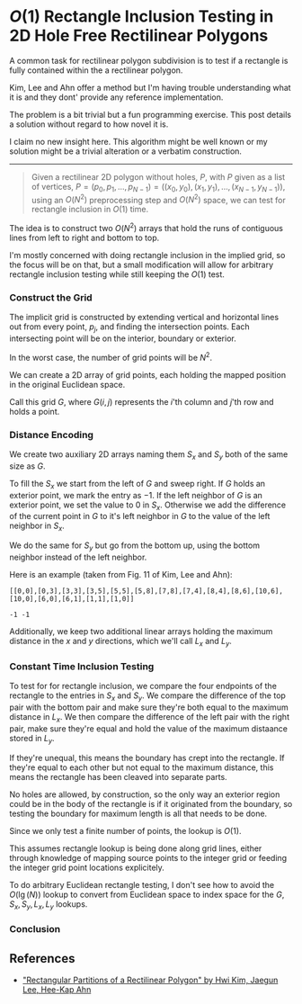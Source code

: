 $O(1)$ Rectangle Inclusion Testing in 2D Hole Free Rectilinear Polygons
===


A common task for rectilinear polygon subdivision is to test if a rectangle
is fully contained within the a rectilinear polygon.

Kim, Lee and Ahn offer a method but I'm having trouble understanding what it is
and they dont' provide any reference implementation.

The problem is a bit trivial but a fun programming exercise.
This post details a solution without regard to how novel it is.

I claim no new insight here.
This algorithm might be well known or my solution might be a trivial
alteration or a verbatim construction.


---

> Given a rectilinear 2D polygon without holes, $P$, with $P$ given as a list of
> vertices, $P = ( p _ 0, p _ 1, \dots, p _ {N-1} ) = ( (x _ 0, y _ 0), (x _ 1, y _ 1), \dots, (x _ {N-1}, y _ {N-1}) )$,
> using an $O(N^2)$ preprocessing step and $O(N^2)$ space, we can test for
> rectangle inclusion in $O(1)$ time.


The idea is to construct two $O(N^2)$ arrays that hold the runs of contiguous lines from left to right and
bottom to top.

I'm mostly concerned with doing rectangle inclusion in the implied grid, so the focus will be on that,
but a small modification will allow for arbitrary rectangle inclusion testing while still keeping the $O(1)$
test.

### Construct the Grid

The implicit grid is constructed by extending vertical and horizontal lines out from every point, $p _ j$,
and finding the intersection points.
Each intersecting point will be on the interior, boundary or exterior.

In the worst case, the number of grid points will be $N^2$.

We can create a 2D array of grid points, each holding the mapped position in the original
Euclidean space.

Call this grid $G$, where $G ( i, j )$ represents the $i$'th column and $j$'th row
and holds a point.


### Distance Encoding

We create two auxiliary 2D arrays naming them $S _ x$ and $S _ y$ both of the same size as $G$.

To fill the $S _ x$ we start from the left of $G$ and sweep right.
If $G$ holds an exterior point, we mark the entry as $-1$.
If the left neighbor of $G$ is an exterior point, we set the value to $0$ in $S _ x$.
Otherwise we add the difference of the current point in $G$ to it's left neighbor in $G$
to the value of the left neighbor in $S _ x$.

We do the same for $S _ y$ but go from the bottom up, using the bottom neighbor instead of the
left neighbor.

Here is an example (taken from Fig. 11 of Kim, Lee and Ahn):

`[[0,0],[0,3],[3,3],[3,5],[5,5],[5,8],[7,8],[7,4],[8,4],[8,6],[10,6],[10,0],[6,0],[6,1],[1,1],[1,0]]`

```
-1 -1 
```

Additionally, we keep two additional linear arrays holding the maximum distance in the $x$ and $y$ directions,
which we'll call $L _ x$ and $L _ y$.


### Constant Time Inclusion Testing

To test for for rectangle inclusion, we compare the four endpoints of the rectangle to the entries
in $S _ x$ and $S _ y$.
We compare the difference of the top pair with the bottom pair and make sure they're both equal
to the maximum distance in $L _ x$.
We then compare the difference of the left pair with the right pair, make sure they're equal
and hold the value of the maximum distaance stored in $L _ y$.

If they're unequal, this means the boundary has crept into the rectangle.
If they're equal to each other but not equal to the maximum distance, this means the rectangle has been
cleaved into separate parts.

No holes are allowed, by construction, so the only way an exterior region could be in the body
of the rectangle is if it originated from the boundary, so testing the boundary for maximum
length is all that needs to be done.

Since we only test a finite number of points, the lookup is $O(1)$.

This assumes rectangle lookup is being done along grid lines, either through knowledge
of mapping source points to the integer grid or feeding the integer grid point locations
explicitely.

To do arbitrary Euclidean rectangle testing, I don't see how to avoid the $O(\lg(N))$ lookup
to convert from Euclidean space to index space for the $G, S _ x, S _ y, L _ x, L _ y$ lookups.

### Conclusion



References
---

* ["Rectangular Partitions of a Rectilinear Polygon" by Hwi Kim, Jaegun Lee, Hee-Kap Ahn](https://arxiv.org/pdf/2111.01970)





